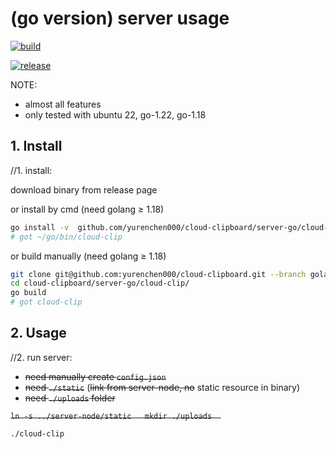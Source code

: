 (go version) server usage
=========================


[![build](https://github.com/yurenchen000/cloud-clipboard/actions/workflows/release.yml/badge.svg)](https://github.com/yurenchen000/cloud-clipboard/releases)

<!-- not work
[![go-report](https://goreportcard.com/badge/github.com/yurenchen000/cloud-clipboard)](https://goreportcard.com/report/github.com/yurenchen000/cloud-clipboard)
-->

[![release](https://img.shields.io/github/v/release/yurenchen000/cloud-clipboard)](https://github.com/yurenchen000/cloud-clipboard/releases)


NOTE: 
 - almost all features
 - only tested with ubuntu 22, go-1.22, go-1.18

## 1. Install
//1. install:  

download binary from release page  

or install by cmd (need golang ≥ 1.18)

```bash
go install -v  github.com/yurenchen000/cloud-clipboard/server-go/cloud-clip@golang
# got ~/go/bin/cloud-clip
```

or build manually (need golang ≥ 1.18)
```bash
git clone git@github.com:yurenchen000/cloud-clipboard.git --branch golang
cd cloud-clipboard/server-go/cloud-clip/
go build
# got cloud-clip
```

## 2. Usage

//2. run server:  
- ~~need manually create `config.json`~~  
- ~~need `./static`~~ (~~link from server-node, no~~ static resource in binary)  
- ~~need `./uploads` folder~~ 

<del>`
ln -s ../server-node/static  
mkdir ./uploads  
`</del>

```
./cloud-clip
```


